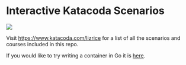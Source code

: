 # Interactive Katacoda Scenarios

[![](http://shields.katacoda.com/katacoda/lizrice/count.svg)](https://www.katacoda.com/lizrice "Get your profile on Katacoda.com")

Visit https://www.katacoda.com/lizrice for a list of all the scenarios and courses included in this repo. 

If you would like to try writing a container in Go it is [here](https://www.katacoda.com/lizrice/scenarios/scratch).
